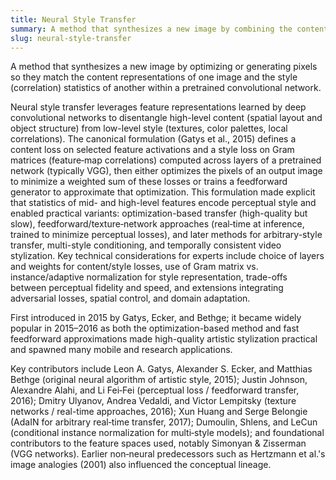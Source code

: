 ```yaml
---
title: Neural Style Transfer
summary: A method that synthesizes a new image by combining the content of one image with the visual style (textures, colors, brushstrokes) of another using representations from deep convolutional networks.
slug: neural-style-transfer
---
```


A method that synthesizes a new image by optimizing or generating pixels so they match the content representations of one image and the style (correlation) statistics of another within a pretrained convolutional network.

Neural style transfer leverages feature representations learned by deep convolutional networks to disentangle high-level content (spatial layout and object structure) from low-level style (textures, color palettes, local correlations). The canonical formulation (Gatys et al., 2015) defines a content loss on selected feature activations and a style loss on Gram matrices (feature‑map correlations) computed across layers of a pretrained network (typically VGG), then either optimizes the pixels of an output image to minimize a weighted sum of these losses or trains a feedforward generator to approximate that optimization. This formulation made explicit that statistics of mid- and high-level features encode perceptual style and enabled practical variants: optimization-based transfer (high-quality but slow), feedforward/texture‑network approaches (real‑time at inference, trained to minimize perceptual losses), and later methods for arbitrary-style transfer, multi-style conditioning, and temporally consistent video stylization. Key technical considerations for experts include choice of layers and weights for content/style losses, use of Gram matrix vs. instance/adaptive normalization for style representation, trade-offs between perceptual fidelity and speed, and extensions integrating adversarial losses, spatial control, and domain adaptation.

First introduced in 2015 by Gatys, Ecker, and Bethge; it became widely popular in 2015–2016 as both the optimization-based method and fast feedforward approximations made high-quality artistic stylization practical and spawned many mobile and research applications.

Key contributors include Leon A. Gatys, Alexander S. Ecker, and Matthias Bethge (original neural algorithm of artistic style, 2015); Justin Johnson, Alexandre Alahi, and Li Fei‑Fei (perceptual loss / feedforward transfer, 2016); Dmitry Ulyanov, Andrea Vedaldi, and Victor Lempitsky (texture networks / real-time approaches, 2016); Xun Huang and Serge Belongie (AdaIN for arbitrary real‑time transfer, 2017); Dumoulin, Shlens, and LeCun (conditional instance normalization for multi‑style models); and foundational contributors to the feature spaces used, notably Simonyan & Zisserman (VGG networks). Earlier non‑neural predecessors such as Hertzmann et al.'s image analogies (2001) also influenced the conceptual lineage.